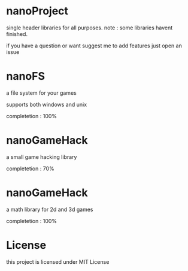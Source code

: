 # nanoProject
single header libraries for all purposes. note : some libraries havent finished. 

if you have a question or want suggest me to add features just open an issue

# nanoFS
a file system for your games

supports both windows and unix

completetion : 100%

# nanoGameHack
a small game hacking library

completetion : 70%

# nanoGameHack
a math library for 2d and 3d games

completetion : 100%

# License
this project is licensed under MIT License
